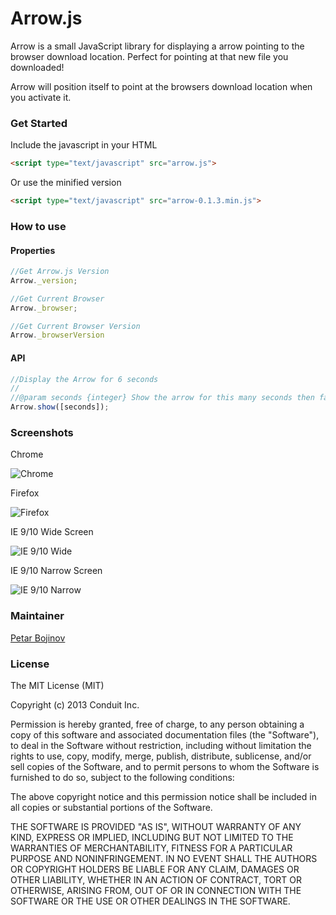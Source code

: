 Arrow.js
===

Arrow is a small JavaScript library for displaying a arrow pointing to the browser download location. Perfect for pointing at that new file you downloaded!

Arrow will position itself to point at the browsers download location when you activate it.

### Get Started

Include the javascript in your HTML

```html
<script type="text/javascript" src="arrow.js">
```

Or use the minified version

```html
<script type="text/javascript" src="arrow-0.1.3.min.js">
```

### How to use

#### Properties

```javascript
//Get Arrow.js Version
Arrow._version;

//Get Current Browser
Arrow._browser;

//Get Current Browser Version
Arrow._browserVersion 
```

#### API

```javascript
//Display the Arrow for 6 seconds
//
//@param seconds {integer} Show the arrow for this many seconds then fade out
Arrow.show([seconds]);
```

### Screenshots

Chrome

![Chrome](https://photos-4.dropbox.com/t/0/AABmgRIo-KSjclPuXmprb_jjCxUEOzneF8WzRx1inwn5pQ/12/108303639/png/2048x1536/3/1382652000/0/2/Screenshot%202013-10-16%2010.30.23.png/g_XS9RDsCEuREnxaOsmtKXz1oqsueiOtKRdf7ETNUUw)

Firefox

![Firefox](https://photos-2.dropbox.com/t/0/AADv3wZlBUHTsPxYZPvfpUGJSZZc7gFdiOoenepZ0vvr_Q/12/108303639/png/2048x1536/3/1382652000/0/2/Screenshot%202013-10-16%2012.30.28.png/rJolob5JXOiFrsXHFnRTF5J7MJ89kOmmd7MCDYPPhhI)

IE 9/10 Wide Screen

![IE 9/10 Wide](https://photos-2.dropbox.com/t/0/AABtcbEYSll6PItfDRcNGZNkaqEAkeY3I5LU9pMEVR1bTg/12/108303639/png/1024x768/3/1382652000/0/2/Screenshot%202013-10-16%2012.24.01.png/PepQ5rDAnUdOuaUBuDEQhbClS1107mwIE6Q0P4hhMR0)

IE 9/10 Narrow Screen

![IE 9/10 Narrow](https://photos-3.dropbox.com/t/0/AADqx21ypFw0TKJaVGmbvgFe3zgrZ6VvDzQ0zoKdTpLczg/12/108303639/png/1024x768/3/1382652000/0/2/Screenshot%202013-10-16%2012.25.03.png/xKoW4T1dI4sJsRyAgudRgfyxaF-bsZqgFfvQxB3C0xk)
### Maintainer

[Petar Bojinov](https://github.com/pbojinov)

### License

The MIT License (MIT)

Copyright (c) 2013 Conduit Inc.

Permission is hereby granted, free of charge, to any person obtaining a copy of
this software and associated documentation files (the "Software"), to deal in
the Software without restriction, including without limitation the rights to
use, copy, modify, merge, publish, distribute, sublicense, and/or sell copies of
the Software, and to permit persons to whom the Software is furnished to do so,
subject to the following conditions:

The above copyright notice and this permission notice shall be included in all
copies or substantial portions of the Software.

THE SOFTWARE IS PROVIDED "AS IS", WITHOUT WARRANTY OF ANY KIND, EXPRESS OR
IMPLIED, INCLUDING BUT NOT LIMITED TO THE WARRANTIES OF MERCHANTABILITY, FITNESS
FOR A PARTICULAR PURPOSE AND NONINFRINGEMENT. IN NO EVENT SHALL THE AUTHORS OR
COPYRIGHT HOLDERS BE LIABLE FOR ANY CLAIM, DAMAGES OR OTHER LIABILITY, WHETHER
IN AN ACTION OF CONTRACT, TORT OR OTHERWISE, ARISING FROM, OUT OF OR IN
CONNECTION WITH THE SOFTWARE OR THE USE OR OTHER DEALINGS IN THE SOFTWARE.
